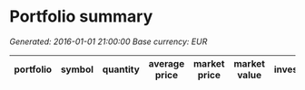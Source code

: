 # Portfolio summary
_Generated: 2016-01-01 21:00:00_
_Base currency: EUR_

|portfolio|symbol|quantity|average price|market price|market value|investment|P/L|P/L %|costs|deposit total|withdrawal total|
|---------|------|--------|-------------|------------|------------|----------|---|-----|-----|-------------|----------------|

